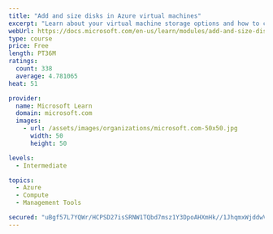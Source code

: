 ```yaml
---
title: "Add and size disks in Azure virtual machines"
excerpt: "Learn about your virtual machine storage options and how to choose between standard and premium, managed and unmanaged disks for your Azure virtual machine."
webUrl: https://docs.microsoft.com/en-us/learn/modules/add-and-size-disks-in-azure-virtual-machines/
type: course
price: Free
length: PT36M
ratings:
  count: 338
  average: 4.781065
heat: 51

provider:
  name: Microsoft Learn
  domain: microsoft.com
  images:
    - url: /assets/images/organizations/microsoft.com-50x50.jpg
      width: 50
      height: 50

levels:
  - Intermediate

topics:
  - Azure
  - Compute
  - Management Tools

secured: "uBgf57L7YQWr/HCPSD27isSRNW1TQbd7msz1Y3DpoAHXmHk//1JhqmxWjddwV9sJ1SjtB4gWj2/q6diMAjm99w24edLTtsi+BHfiYdYvFBL6qDlTr230YJaAab8MHwoGpZ9+OHDLofM2v6ORVzIi8obQnH7oCbfOgXs7Pt3GC9Pt170HKG1IpNu2qvomN+qy+JP0XyFGL9NXclM99aw3teBCgPPkLZKtrv9MYbUJx4+bSBlF/VUquWSKW0SyC+fC8fdCUpquqGz1vsq/HTcb09mWkIDQRF9xXZV1Ft+wDU1CvFbJVcb7nGftMbGc+c5WRfca9g9Tyzxz2bAVQMfAZ9XEMD/KfPYvaIXiUw2PDvFZOLeZK2g4Pcy3sb9/w+UUM6Mf0d3YcVXIuKav4x5SvGMP/JGRRm+3s81KTQqSWkQ=;jUpvxXTTaBUSTWqN0E/Lqw=="
---
```


